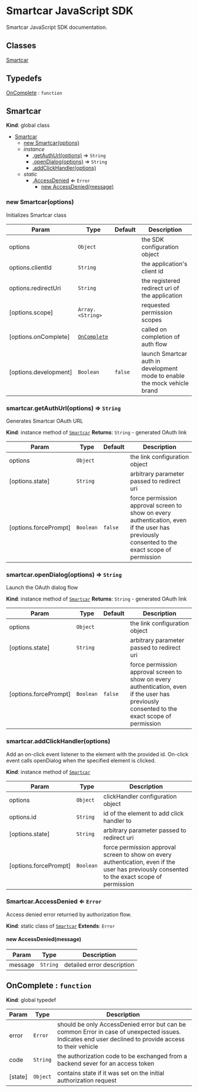 # Smartcar JavaScript SDK

Smartcar JavaScript SDK documentation.


## Classes

<dl>
<dt><a href="#Smartcar">Smartcar</a></dt>
<dd></dd>
</dl>

## Typedefs

<dl>
<dt><a href="#OnComplete">OnComplete</a> : <code>function</code></dt>
<dd></dd>
</dl>

<a name="Smartcar"></a>

## Smartcar
**Kind**: global class

* [Smartcar](#Smartcar)
    * [new Smartcar(options)](#new_Smartcar_new)
    * _instance_
        * [.getAuthUrl(options)](#Smartcar+getAuthUrl) ⇒ <code>String</code>
        * [.openDialog(options)](#Smartcar+openDialog) ⇒ <code>String</code>
        * [.addClickHandler(options)](#Smartcar+addClickHandler)
    * _static_
        * [.AccessDenied](#Smartcar.AccessDenied) ⇐ <code>Error</code>
            * [new AccessDenied(message)](#new_Smartcar.AccessDenied_new)

<a name="new_Smartcar_new"></a>

### new Smartcar(options)
Initializes Smartcar class


| Param | Type | Default | Description |
| --- | --- | --- | --- |
| options | <code>Object</code> |  | the SDK configuration object |
| options.clientId | <code>String</code> |  | the application's client id |
| options.redirectUri | <code>String</code> |  | the registered redirect uri of the application |
| [options.scope] | <code>Array.&lt;String&gt;</code> |  | requested permission scopes |
| [options.onComplete] | [<code>OnComplete</code>](#OnComplete) |  | called on completion of auth flow |
| [options.development] | <code>Boolean</code> | <code>false</code> | launch Smartcar auth in development mode to enable the mock vehicle brand |

<a name="Smartcar+getAuthUrl"></a>

### smartcar.getAuthUrl(options) ⇒ <code>String</code>
Generates Smartcar OAuth URL

**Kind**: instance method of [<code>Smartcar</code>](#Smartcar)
**Returns**: <code>String</code> - generated OAuth link

| Param | Type | Default | Description |
| --- | --- | --- | --- |
| options | <code>Object</code> |  | the link configuration object |
| [options.state] | <code>String</code> |  | arbitrary parameter passed to redirect uri |
| [options.forcePrompt] | <code>Boolean</code> | <code>false</code> | force permission approval screen to show on every authentication, even if the user has previously consented to the exact scope of permission |

<a name="Smartcar+openDialog"></a>

### smartcar.openDialog(options) ⇒ <code>String</code>
Launch the OAuth dialog flow

**Kind**: instance method of [<code>Smartcar</code>](#Smartcar)
**Returns**: <code>String</code> - generated OAuth link

| Param | Type | Default | Description |
| --- | --- | --- | --- |
| options | <code>Object</code> |  | the link configuration object |
| [options.state] | <code>String</code> |  | arbitrary parameter passed to redirect uri |
| [options.forcePrompt] | <code>Boolean</code> | <code>false</code> | force permission approval screen to show on every authentication, even if the user has previously consented to the exact scope of permission |

<a name="Smartcar+addClickHandler"></a>

### smartcar.addClickHandler(options)
Add an on-click event listener to the element with the provided id.
On-click event calls openDialog when the specified element is clicked.

**Kind**: instance method of [<code>Smartcar</code>](#Smartcar)

| Param | Type | Description |
| --- | --- | --- |
| options | <code>Object</code> | clickHandler configuration object |
| options.id | <code>String</code> | id of the element to add click handler to |
| [options.state] | <code>String</code> | arbitrary parameter passed to redirect uri |
| [options.forcePrompt] | <code>Boolean</code> | force permission approval screen to show on every authentication, even if the user has previously consented to the exact scope of permission |

<a name="Smartcar.AccessDenied"></a>

### Smartcar.AccessDenied ⇐ <code>Error</code>
Access denied error returned by authorization flow.

**Kind**: static class of [<code>Smartcar</code>](#Smartcar)
**Extends**: <code>Error</code>
<a name="new_Smartcar.AccessDenied_new"></a>

#### new AccessDenied(message)

| Param | Type | Description |
| --- | --- | --- |
| message | <code>String</code> | detailed error description |

<a name="OnComplete"></a>

## OnComplete : <code>function</code>
**Kind**: global typedef

| Param | Type | Description |
| --- | --- | --- |
| error | <code>Error</code> | should be only AccessDenied error but can be common Error in case of unexpected issues. Indicates end user declined to provide access to their vehicle |
| code | <code>String</code> | the authorization code to be exchanged from a backend sever for an access token |
| [state] | <code>Object</code> | contains state if it was set on the initial authorization request |


